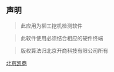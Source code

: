 ## 声明

> 此应用为柳工挖机检测软件  

> 此软件使用必须结合相应的硬件终端

> 版权算法归北京开商科技有限公司所有  

[北京凯商](http://www.kaishang.com/)
